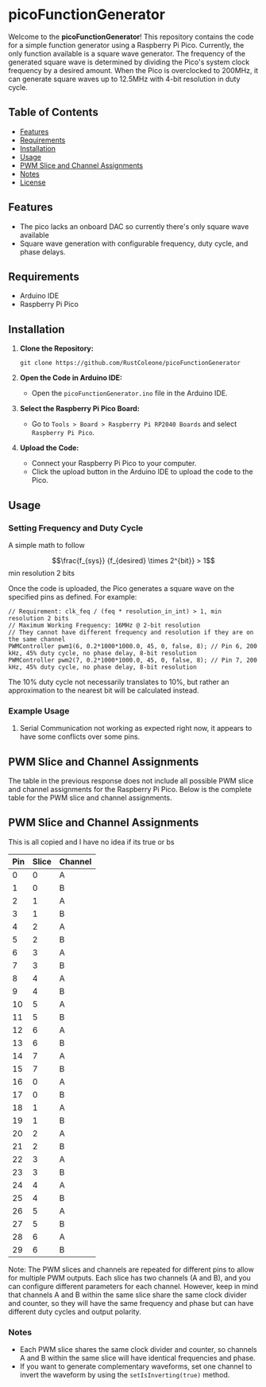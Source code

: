 # picoFunctionGenerator

Welcome to the **picoFunctionGenerator**! This repository contains the code for a simple function generator using a Raspberry Pi Pico. Currently, the only function available is a square wave generator. The frequency of the generated square wave is determined by dividing the Pico's system clock frequency by a desired amount. When the Pico is overclocked to 200MHz, it can generate square waves up to 12.5MHz with 4-bit resolution in duty cycle.

## Table of Contents

- [Features](#features)
- [Requirements](#requirements)
- [Installation](#installation)
- [Usage](#usage)
- [PWM Slice and Channel Assignments](#pwm-slice-and-channel-assignments)
- [Notes](#notes)
- [License](#license)

## Features

- The pico lacks an onboard DAC so currently there's only square wave available
- Square wave generation with configurable frequency, duty cycle, and phase delays.

## Requirements

- Arduino IDE
- Raspberry Pi Pico

## Installation

1. **Clone the Repository:**
   ```
   git clone https://github.com/RustColeone/picoFunctionGenerator
   ```
2. **Open the Code in Arduino IDE:**
   - Open the `picoFunctionGenerator.ino` file in the Arduino IDE.

3. **Select the Raspberry Pi Pico Board:**
   - Go to `Tools > Board > Raspberry Pi RP2040 Boards` and select `Raspberry Pi Pico`.

4. **Upload the Code:**
   - Connect your Raspberry Pi Pico to your computer.
   - Click the upload button in the Arduino IDE to upload the code to the Pico.

## Usage

### Setting Frequency and Duty Cycle

A simple math to follow

$$\frac{f_{sys}} {f_{desired} \times 2^{bit}} > 1$$
min resolution 2 bits

Once the code is uploaded, the Pico generates a square wave on the specified pins as defined. For example:
```
// Requirement: clk_feq / (feq * resolution_in_int) > 1, min resolution 2 bits
// Maximum Working Frequency: 16MHz @ 2-bit resolution
// They cannot have different frequency and resolution if they are on the same channel
PWMController pwm1(6, 0.2*1000*1000.0, 45, 0, false, 8); // Pin 6, 200 kHz, 45% duty cycle, no phase delay, 8-bit resolution
PWMController pwm2(7, 0.2*1000*1000.0, 45, 0, false, 8); // Pin 7, 200 kHz, 45% duty cycle, no phase delay, 8-bit resolution

```
The 10% duty cycle not necessarily translates to 10%, but rather an approximation to the nearest bit will be calculated instead.

### Example Usage

1. Serial Communication not working as expected right now, it appears to have some conflicts over some pins.

## PWM Slice and Channel Assignments

The table in the previous response does not include all possible PWM slice and channel assignments for the Raspberry Pi Pico. Below is the complete table for the PWM slice and channel assignments.

## PWM Slice and Channel Assignments

This is all copied and I have no idea if its true or bs

| Pin | Slice | Channel |
|-----|-------|---------|
| 0   | 0     | A       |
| 1   | 0     | B       |
| 2   | 1     | A       |
| 3   | 1     | B       |
| 4   | 2     | A       |
| 5   | 2     | B       |
| 6   | 3     | A       |
| 7   | 3     | B       |
| 8   | 4     | A       |
| 9   | 4     | B       |
| 10  | 5     | A       |
| 11  | 5     | B       |
| 12  | 6     | A       |
| 13  | 6     | B       |
| 14  | 7     | A       |
| 15  | 7     | B       |
| 16  | 0     | A       |
| 17  | 0     | B       |
| 18  | 1     | A       |
| 19  | 1     | B       |
| 20  | 2     | A       |
| 21  | 2     | B       |
| 22  | 3     | A       |
| 23  | 3     | B       |
| 24  | 4     | A       |
| 25  | 4     | B       |
| 26  | 5     | A       |
| 27  | 5     | B       |
| 28  | 6     | A       |
| 29  | 6     | B       |

Note: The PWM slices and channels are repeated for different pins to allow for multiple PWM outputs. Each slice has two channels (A and B), and you can configure different parameters for each channel. However, keep in mind that channels A and B within the same slice share the same clock divider and counter, so they will have the same frequency and phase but can have different duty cycles and output polarity.

### Notes

- Each PWM slice shares the same clock divider and counter, so channels A and B within the same slice will have identical frequencies and phase.
- If you want to generate complementary waveforms, set one channel to invert the waveform by using the `setIsInverting(true)` method.
